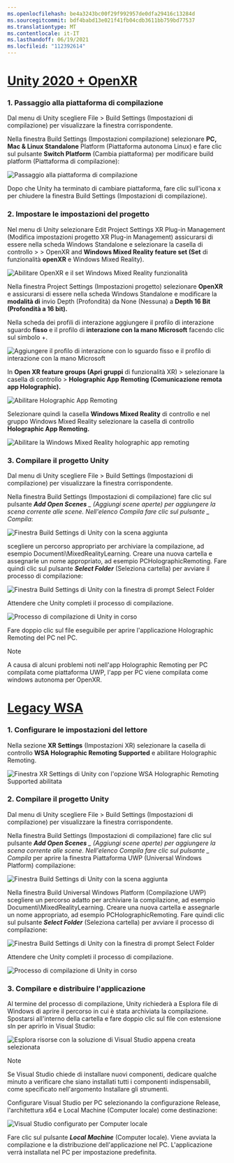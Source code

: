 ```yaml
---
ms.openlocfilehash: be4a3243bc00f29f992957de0dfa29416c13284d
ms.sourcegitcommit: bdf4babd13e021f41fb04cdb3611bb759bd77537
ms.translationtype: MT
ms.contentlocale: it-IT
ms.lasthandoff: 06/19/2021
ms.locfileid: "112392614"
---
```

# <a name="unity-2020--openxr"></a>[Unity 2020 + OpenXR](#tab/openxr)

### <a name="1-switching-build-platform"></a>1. Passaggio alla piattaforma di compilazione

Dal menu di Unity scegliere File > Build Settings (Impostazioni di compilazione) per visualizzare la finestra corrispondente.

Nella finestra Build Settings (Impostazioni compilazione) selezionare **PC, Mac & Linux Standalone** Platform (Piattaforma autonoma Linux) e fare clic sul pulsante **Switch Platform** (Cambia piattaforma) per modificare build platform (Piattaforma di compilazione):

![Passaggio alla piattaforma di compilazione](../images/mrlearning-pc-holographic-remoting/Tutorial2-Section2-Step4-1.PNG)

Dopo che Unity ha terminato di cambiare piattaforma, fare clic sull'icona x per chiudere la finestra Build Settings (Impostazioni di compilazione).

### <a name="2-set-the-project-settings"></a>2. Impostare le impostazioni del progetto

Nel menu di Unity selezionare Edit Project Settings XR Plug-in Management (Modifica impostazioni progetto XR Plug-in Management) assicurarsi di essere nella scheda Windows Standalone e selezionare la casella di controllo  >    >   OpenXR and **Windows Mixed Reality feature set (Set** di funzionalità **openXR** e Windows Mixed Reality).

![Abilitare OpenXR e il set Windows Mixed Reality funzionalità](../images/mrlearning-pc-holographic-remoting/Tutorial2-Section2-Step4-2.PNG)

Nella finestra Project Settings (Impostazioni progetto) selezionare **OpenXR** e assicurarsi di essere nella scheda Windows Standalone e modificare la **modalità di** invio Depth (Profondità) da None (Nessuna) a **Depth 16 Bit (Profondità a 16 bit).**

Nella scheda dei profili di interazione aggiungere il profilo di interazione sguardo **fisso** e il profilo di **interazione con la mano Microsoft** facendo clic sul simbolo +.

![Aggiungere il profilo di interazione con lo sguardo fisso e il profilo di interazione con la mano Microsoft](../images/mrlearning-pc-holographic-remoting/Tutorial2-Section2-Step4-3.PNG)

In **Open XR feature groups (Apri gruppi** di funzionalità XR) > selezionare la casella di controllo  >   **Holographic App Remoting (Comunicazione remota app Holographic).**

![Abilitare Holographic App Remoting](../images/mrlearning-pc-holographic-remoting/Tutorial2-Section2-Step4-4.PNG)

Selezionare quindi la casella **Windows Mixed Reality** di controllo e nel gruppo Windows Mixed Reality selezionare la casella di controllo **Holographic App Remoting.**

![Abilitare la Windows Mixed Reality holographic app remoting](../images/mrlearning-pc-holographic-remoting/Tutorial2-Section2-Step4-5.PNG)

### <a name="3-build-the-unity-project"></a>3. Compilare il progetto Unity

Dal menu di Unity scegliere File > Build Settings (Impostazioni di compilazione) per visualizzare la finestra corrispondente.

Nella finestra Build Settings (Impostazioni di compilazione) fare clic sul pulsante ***Add Open Scenes** _ (Aggiungi scene aperte) per aggiungere la scena corrente alle scene. Nell'elenco Compila fare clic sul pulsante _ *Compila**:

![Finestra Build Settings di Unity con la scena aggiunta](../images/mrlearning-pc-holographic-remoting/Tutorial2-Section2-Step4-6.PNG)

scegliere un percorso appropriato per archiviare la compilazione, ad esempio Documenti\MixedRealityLearning. Creare una nuova cartella e assegnarle un nome appropriato, ad esempio PCHolographicRemoting. Fare quindi clic sul pulsante ***Select Folder*** (Seleziona cartella) per avviare il processo di compilazione:

![Finestra Build Settings di Unity con la finestra di prompt Select Folder](../images/mrlearning-pc-holographic-remoting/Tutorial2-Section2-Step4-7.png)

Attendere che Unity completi il processo di compilazione.

![Processo di compilazione di Unity in corso](../images/mrlearning-pc-holographic-remoting/Tutorial2-Section2-Step4-8.png)

Fare doppio clic sul file eseguibile per aprire l'applicazione Holographic Remoting del PC nel PC.

> [!NOTE]
> A causa di alcuni problemi noti nell'app Holographic Remoting per PC compilata come piattaforma UWP, l'app per PC viene compilata come windows autonoma per OpenXR.


# <a name="legacy-wsa"></a>[Legacy WSA](#tab/wsa)

### <a name="1-set-the-player-settings"></a>1. Configurare le impostazioni del lettore

Nella sezione **XR Settings** (Impostazioni XR) selezionare la casella di controllo **WSA Holographic Remoting Supported** e abilitare Holographic Remoting.

![Finestra XR Settings di Unity con l'opzione WSA Holographic Remoting Supported abilitata](../images/mrlearning-pc-holographic-remoting/Tutorial2-Section2-Step1-1.png)

### <a name="2-build-the-unity-project"></a>2. Compilare il progetto Unity

Dal menu di Unity scegliere File > Build Settings (Impostazioni di compilazione) per visualizzare la finestra corrispondente.

Nella finestra Build Settings (Impostazioni di compilazione) fare clic sul pulsante ***Add Open Scenes** _ (Aggiungi scene aperte) per aggiungere la scena corrente alle scene. Nell'elenco Compila fare clic sul pulsante _ *_Compila_** per aprire la finestra Piattaforma UWP (Universal Windows Platform) compilazione:

![Finestra Build Settings di Unity con la scena aggiunta](../images/mrlearning-pc-holographic-remoting/Tutorial2-Section2-Step2-1.png)

Nella finestra Build Universal Windows Platform (Compilazione UWP) scegliere un percorso adatto per archiviare la compilazione, ad esempio Documenti\MixedRealityLearning. Creare una nuova cartella e assegnarle un nome appropriato, ad esempio PCHolographicRemoting. Fare quindi clic sul pulsante ***Select Folder*** (Seleziona cartella) per avviare il processo di compilazione:

![Finestra Build Settings di Unity con la finestra di prompt Select Folder](../images/mrlearning-pc-holographic-remoting/Tutorial2-Section2-Step2-2.png)

Attendere che Unity completi il processo di compilazione.

![Processo di compilazione di Unity in corso](../images/mrlearning-pc-holographic-remoting/Tutorial2-Section2-Step2-3.png)

### <a name="3-build-and-deploy-the-application"></a>3. Compilare e distribuire l'applicazione

Al termine del processo di compilazione, Unity richiederà a Esplora file di Windows di aprire il percorso in cui è stata archiviata la compilazione. Spostarsi all'interno della cartella e fare doppio clic sul file con estensione sln per aprirlo in Visual Studio:

![Esplora risorse con la soluzione di Visual Studio appena creata selezionata](../images/mrlearning-pc-holographic-remoting/Tutorial2-Section2-Step3-1.png)

> [!NOTE]
> Se Visual Studio chiede di installare nuovi componenti, dedicare qualche minuto a verificare che siano installati tutti i componenti indispensabili, come specificato nell'argomento Installare gli strumenti.

Configurare Visual Studio per PC selezionando la configurazione Release, l'architettura x64 e Local Machine (Computer locale) come destinazione:

![Visual Studio configurato per Computer locale](../images/mrlearning-pc-holographic-remoting/Tutorial2-Section2-Step3-2.png)

Fare clic sul pulsante ***Local Machine*** (Computer locale). Viene avviata la compilazione e la distribuzione dell'applicazione nel PC. L'applicazione verrà installata nel PC per impostazione predefinita.
